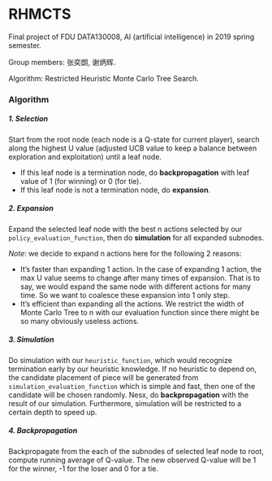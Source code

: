 # RHMCTS



Final project of FDU DATA130008, AI (artificial intelligence) in 2019 spring semester.

Group members: 张奕朗, 谢炳辉.

Algorithm: Restricted Heuristic Monte Carlo Tree Search.



### Algorithm

##### 1. Selection

Start from the root node (each node is a Q-state for current player), search along the highest U value (adjusted UCB value to keep a balance between exploration and exploitation) until a leaf node.

-  If this leaf node is a termination node, do **backpropagation** with leaf value of 1 (for winning) or 0 (for tie).
-  If this leaf node is not a termination node, do **expansion**.



##### 2. Expansion

Expand the selected leaf node with the best n actions selected by our `policy_evaluation_function`, then do **simulation** for all expanded subnodes.

*Note*: we decide to expand n actions here for the following 2 reasons:

-  It’s faster than expanding 1 action. In the case of expanding 1 action, the max U value seems to change after many times of expansion. That is to say, we would expand the same node with different actions for many time. So we want to coalesce these expansion into 1 only step.
- It’s efficient than expanding all the actions. We restrict the width of Monte Carlo Tree to n with our evaluation function since there might be so many obviously useless actions.



##### 3. Simulation

Do simulation with our `heuristic_function`, which would recognize termination early by our heuristic knowledge. If no heuristic to depend on, the candidate placement of piece will be generated from `simulation_evaluation_function` which is simple and fast, then one of the candidate will be chosen randomly. Nesx, do **backpropagation** with the result of our simulation. Furthermore, simulation will be restricted to a certain depth to speed up.



##### 4. Backpropagation

Backpropagate from the each of the subnodes of selected leaf node to root, compute running average of Q-value. The new observed Q-value will be 1 for the winner, -1 for the loser and 0 for a tie.